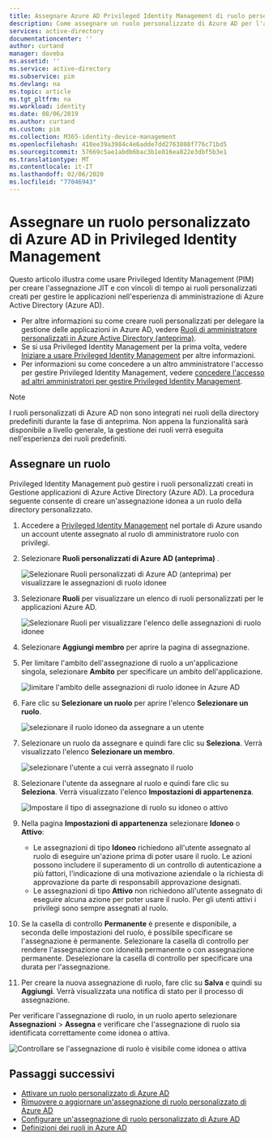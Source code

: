 ```yaml
---
title: Assegnare Azure AD Privileged Identity Management di ruolo personalizzato (PIM)
description: Come assegnare un ruolo personalizzato di Azure AD per l'assegnazione di Privileged Identity Management (PIM)
services: active-directory
documentationcenter: ''
author: curtand
manager: daveba
ms.assetid: ''
ms.service: active-directory
ms.subservice: pim
ms.devlang: na
ms.topic: article
ms.tgt_pltfrm: na
ms.workload: identity
ms.date: 08/06/2019
ms.author: curtand
ms.custom: pim
ms.collection: M365-identity-device-management
ms.openlocfilehash: 410ee39a3984c4e6adde7dd2763808f776c71bd5
ms.sourcegitcommit: 57669c5ae1abdb6bac3b1e816ea822e3dbf5b3e1
ms.translationtype: MT
ms.contentlocale: it-IT
ms.lasthandoff: 02/06/2020
ms.locfileid: "77046943"
---
```

# <a name="assign-an-azure-ad-custom-role-in-privileged-identity-management"></a>Assegnare un ruolo personalizzato di Azure AD in Privileged Identity Management

Questo articolo illustra come usare Privileged Identity Management (PIM) per creare l'assegnazione JIT e con vincoli di tempo ai ruoli personalizzati creati per gestire le applicazioni nell'esperienza di amministrazione di Azure Active Directory (Azure AD).

- Per altre informazioni su come creare ruoli personalizzati per delegare la gestione delle applicazioni in Azure AD, vedere [Ruoli di amministratore personalizzati in Azure Active Directory (anteprima)](../users-groups-roles/roles-custom-overview.md).
- Se si usa Privileged Identity Management per la prima volta, vedere [Iniziare a usare Privileged Identity Management](pim-getting-started.md) per altre informazioni.
- Per informazioni su come concedere a un altro amministratore l'accesso per gestire Privileged Identity Management, vedere [concedere l'accesso ad altri amministratori per gestire Privileged Identity Management](pim-how-to-give-access-to-pim.md).

> [!NOTE]
> I ruoli personalizzati di Azure AD non sono integrati nei ruoli della directory predefiniti durante la fase di anteprima. Non appena la funzionalità sarà disponibile a livello generale, la gestione dei ruoli verrà eseguita nell'esperienza dei ruoli predefiniti.

## <a name="assign-a-role"></a>Assegnare un ruolo

Privileged Identity Management può gestire i ruoli personalizzati creati in Gestione applicazioni di Azure Active Directory (Azure AD).  La procedura seguente consente di creare un'assegnazione idonea a un ruolo della directory personalizzato.

1. Accedere a [Privileged Identity Management](https://portal.azure.com/?Microsoft_AAD_IAM_enableCustomRoleManagement=true&Microsoft_AAD_IAM_enableCustomRoleAssignment=true&feature.rbacv2roles=true&feature.rbacv2=true&Microsoft_AAD_RegisteredApps=demo#blade/Microsoft_Azure_PIMCommon/CommonMenuBlade/quickStart) nel portale di Azure usando un account utente assegnato al ruolo di amministratore ruolo con privilegi.
1. Selezionare **Ruoli personalizzati di Azure AD (anteprima)** .

    ![Selezionare Ruoli personalizzati di Azure AD (anteprima) per visualizzare le assegnazioni di ruolo idonee](./media/azure-ad-custom-roles-assign/view-custom.png)

1. Selezionare **Ruoli** per visualizzare un elenco di ruoli personalizzati per le applicazioni Azure AD.

    ![Selezionare Ruoli per visualizzare l'elenco delle assegnazioni di ruolo idonee](./media/azure-ad-custom-roles-assign/view-roles.png)

1. Selezionare **Aggiungi membro** per aprire la pagina di assegnazione.
1. Per limitare l'ambito dell'assegnazione di ruolo a un'applicazione singola, selezionare **Ambito** per specificare un ambito dell'applicazione.

    ![limitare l'ambito delle assegnazioni di ruolo idonee in Azure AD](./media/azure-ad-custom-roles-assign/set-scope.png)

1. Fare clic su **Selezionare un ruolo** per aprire l'elenco **Selezionare un ruolo**.

    ![selezionare il ruolo idoneo da assegnare a un utente](./media/azure-ad-custom-roles-assign/select-role.png)

1. Selezionare un ruolo da assegnare e quindi fare clic su **Seleziona**. Verrà visualizzato l'elenco **Selezionare un membro**.

    ![selezionare l'utente a cui verrà assegnato il ruolo](./media/azure-ad-custom-roles-assign/select-member.png)

1. Selezionare l'utente da assegnare al ruolo e quindi fare clic su **Seleziona**. Verrà visualizzato l'elenco **Impostazioni di appartenenza**.

    ![Impostare il tipo di assegnazione di ruolo su idoneo o attivo](./media/azure-ad-custom-roles-assign/membership-settings.png)

1. Nella pagina **Impostazioni di appartenenza** selezionare **Idoneo** o **Attivo**:

    - Le assegnazioni di tipo **Idoneo** richiedono all'utente assegnato al ruolo di eseguire un'azione prima di poter usare il ruolo. Le azioni possono includere il superamento di un controllo di autenticazione a più fattori, l'indicazione di una motivazione aziendale o la richiesta di approvazione da parte di responsabili approvazione designati.
    - Le assegnazioni di tipo **Attivo** non richiedono all'utente assegnato di eseguire alcuna azione per poter usare il ruolo. Per gli utenti attivi i privilegi sono sempre assegnati al ruolo.

1. Se la casella di controllo **Permanente** è presente e disponibile, a seconda delle impostazioni del ruolo, è possibile specificare se l'assegnazione è permanente. Selezionare la casella di controllo per rendere l'assegnazione con idoneità permanente o con assegnazione permanente. Deselezionare la casella di controllo per specificare una durata per l'assegnazione.
1. Per creare la nuova assegnazione di ruolo, fare clic su **Salva** e quindi su **Aggiungi**. Verrà visualizzata una notifica di stato per il processo di assegnazione.

Per verificare l'assegnazione di ruolo, in un ruolo aperto selezionare **Assegnazioni** > **Assegna** e verificare che l'assegnazione di ruolo sia identificata correttamente come idonea o attiva.

 ![Controllare se l'assegnazione di ruolo è visibile come idonea o attiva](./media/azure-ad-custom-roles-assign/verify-assignments.png)

## <a name="next-steps"></a>Passaggi successivi

- [Attivare un ruolo personalizzato di Azure AD](azure-ad-custom-roles-assign.md)
- [Rimuovere o aggiornare un'assegnazione di ruolo personalizzato di Azure AD](azure-ad-custom-roles-update-remove.md)
- [Configurare un'assegnazione di ruolo personalizzato di Azure AD](azure-ad-custom-roles-configure.md)
- [Definizioni dei ruoli in Azure AD](../users-groups-roles/directory-assign-admin-roles.md)
